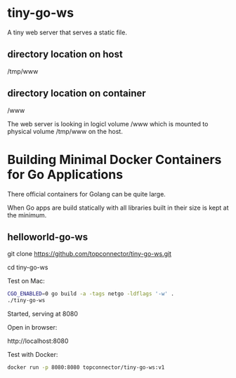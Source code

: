 # tiny-go-ws

 A tiny web server that serves a static file.
 
 ## directory location on host

/tmp/www
 
 ## directory location on container

/www

The web server is looking in logicl volume /www which is mounted to physical
volume /tmp/www on the host.
 
 
# Building Minimal Docker Containers for Go Applications

There official containers for Golang can be quite large. 

When Go apps are build statically with all libraries built in their size 
is kept at the minimum.


## helloworld-go-ws

git clone https://github.com/topconnector/tiny-go-ws.git

cd tiny-go-ws

Test on Mac:

```bash
CGO_ENABLED=0 go build -a -tags netgo -ldflags '-w' .
./tiny-go-ws
```
Started, serving at 8080

Open in browser:

http://localhost:8080

Test with Docker:

```bash
docker run -p 8080:8080 topconnector/tiny-go-ws:v1
```

